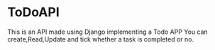 # ToDoAPI
This is an API made using Django implementing a Todo APP
You can create,Read,Update and tick whether a task is completed or no.
